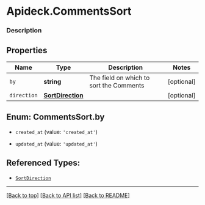 # Apideck.CommentsSort

### Description

## Properties
Name | Type | Description | Notes
------------ | ------------- | ------------- | -------------
`by` | **string** | The field on which to sort the Comments | [optional] 
`direction` | [**SortDirection**](SortDirection.md) |  | [optional] 





<a name="CommentsSortBy"></a>
## Enum: CommentsSort.by


* `created_at` (value: `'created_at'`)

* `updated_at` (value: `'updated_at'`)




## Referenced Types:

* [`SortDirection`](SortDirection.md)

---

[[Back to top]](#) [[Back to API list]](../../../../README.md#documentation-for-api-endpoints) [[Back to README]](../../../../README.md)


